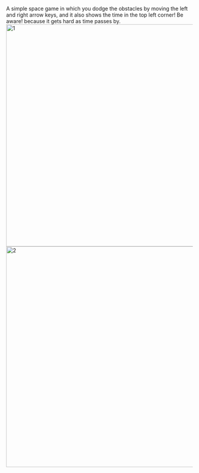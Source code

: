 A simple space game in which you dodge the obstacles by moving the left and right arrow keys, and it also shows the time in the top left corner! Be aware! because it gets hard as time passes by. 
<img width="794" height="599" alt="1" src="https://github.com/user-attachments/assets/35519e36-a856-4efc-a50f-e0566ad7d6a9" />
<img width="783" height="595" alt="2" src="https://github.com/user-attachments/assets/b48a8b64-a81f-452b-b9ff-6734dcddee72" />
